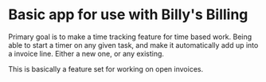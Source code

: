 # Basic app for use with Billy's Billing
Primary goal is to make a time tracking feature for time based work.
Being able to start a timer on any given task, and make it automatically add up into a invoice line. Either a new one, or any existing.

This is basically a feature set for working on open invoices.